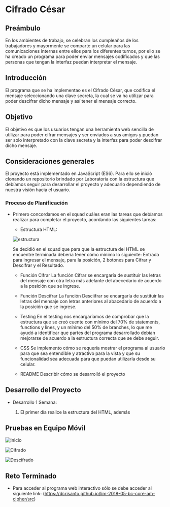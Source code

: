 # Cifrado César 

## Preámbulo

En los ambientes de trabajo, se celebran los cumpleaños de los trabajadores y 
mayormente se comparte un celular para las comunicaciones internas entre ellos 
para los diferentes turnos, por ello se ha creado un programa para poder enviar
mensajes codificados y que las personas que tengan la interfaz puedan interpretar
el mensaje. 

## Introducción

El programa que se ha implementao es el Cifrado César, que codifica el mensaje 
seleccionando una clave secreta, la cual se va ha utilizar para poder descifrar 
dicho mensaje y así tener el mensaje correcto. 

## Objetivo

El objetivo es que los usuarios tengan una herramienta web sencilla de utilizar
para poder cifrar mensajes y ser enviados a sus amigos y puedan ser solo interpretado 
con la clave secreta y la interfaz para poder descifrar dicho mensaje.


## Consideraciones generales

El proyecto está implementado en JavaScript (ES6). Para ello se inició clonando un
repositorio brindado por Laboratoria con la estructura que debíamos seguir para
desarrollar el proyecto y adecuarlo dependiendo de nuestra visión hacia el
usuario.

### Proceso de Planificación
  
  * Primero concordamos en el squad cuáles eran las tareas que debíamos realizar para 
    completar el proyecto, acordando las siguientes tareas:
    - Estructura HTML: 
    
    ![estructura](https://scontent-scl1-1.xx.fbcdn.net/v/t1.15752-9/34369264_1797375697008828_7015866607440232448_n.png?_nc_cat=0&_nc_eui2=AeFJA90XUaM0hWI5edK0kvIg7Uxv-h5F-kpUwFz36sOYKi-8HYqTScYNGIpXe0d1owihuyqlE9-7kl-TPIwM5P1oZrjXlPZUi8G3exwoCDsAyg&oh=36144ddec87327c49fbe555c6a2f67dc&oe=5BBA7061)
      
      Se decidió en el squad que para que la estructura del HTML se encuentre terminada debería tener cómo 
      mínimo lo siguiente: Entrada para ingresar el mensaje, para la posición, 2 botones para Cifrar y 
      Descifrar y el Resultado.

    - Función Cifrar
      La función Cifrar se encargaría de sustituir las letras del mensaje con otra letra más adelante
      del abecedario de acuerdo a la posición que se ingrese.

    - Función Descifrar
      La función Desciifrar se encargaría de sustituir las letras del mensaje con letras anteriores al abacedario de acuerdo a la       posición que se ingrese.

    - Testing
      En el testing nos encargaríamos de comprobar que la estructura que se creó cuente con mínimo del 70% de statements, functions y lines, y un mínimo del 50% de branches, lo que me ayudó a identificar que
      partes del programa desarrollado debían mejorarse de acuerdo a la estructura correcta que se debe seguir.

    - CSS
      Se implemento cómo se requería mostrar el programa al usuario para que sea entendible y atractivo 
      para la vista y que su funcionalidad sea adecuada para que puedan utilizarla desde su celular.

    - README
      Describir cómo se desarrolló el proyecto
      
## Desarrollo del Proyecto
   - Desarrollo 1 Semana:
   
      1. El primer día realice la estructura del HTML, además
      
## Pruebas en Equipo Móvil

   ![Inicio](https://scontent-scl1-1.xx.fbcdn.net/v/t1.15752-9/34398120_1797400520339679_6052423894403383296_n.png?_nc_cat=0&_nc_eui2=AeFjOKee1FmC5ynUz6U-Ojshi43ZqV3wjPkBmq-eS6Hecmr2PznK5UKt_XYg2U1OvbWOVuz46hNjzNDas3-r0F--ligkZal91-fN6RRjnlt2QA&oh=c81a127a3d8e26b399b2e28ba7bf63b7&oe=5BBE74A1)
   
   ![Cifrado](https://scontent-scl1-1.xx.fbcdn.net/v/t1.15752-9/33994867_1797400513673013_6345141222889226240_n.png?_nc_cat=0&_nc_eui2=AeEHf4R4-Ea4yBMSz7ggRNe782wG39LDHO7pGRJe67DN-kcTtTDqGPABPsF6_5hEwRf8l9f8hafbWTg3VEJCeumzwccpTxDEtJWIgU70d--nGA&oh=e8ab8a7d09bb5433eb54c0ebe89a749c&oe=5B7B309F)
   
   ![Descifrado](https://scontent-scl1-1.xx.fbcdn.net/v/t1.15752-9/34484453_1797400530339678_1846790586720321536_n.png?_nc_cat=0&_nc_eui2=AeHilum4cqK7DbFMpDFJlc3v-EdgCvUo-87Ki-6Jq8_m1MclQfvvkUTF97XBU8ZtluzddiLAQbNi1BAxnQf4kC9kW8kvQ2v-iB5EZ0IOdqeo5A&oh=41e94af994061d045f1cb57f02a8bd70&oe=5BB39A49)
   
   
## Reto Terminado
   - Para acceder al programa web interactivo sólo se debe acceder al siguiente link:
   (https://dcrisanto.github.io/lim-2018-05-bc-core-am-cipher/src)

  


